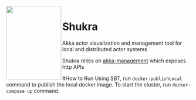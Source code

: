 <img align="left" width="150" height="200" src="https://upload.wikimedia.org/wikipedia/commons/5/5e/Shukra_graha.JPG">

# Shukra

Akka actor visualization and management tool for local and distributed actor systems

Shukra relies on [akka-management](https://doc.akka.io/docs/akka-management/current/akka-management.html) which exposes 
http APIs

#How to Run
Using SBT, run `docker:publishLocal` command to publish the local docker image. To start the cluster, run `docker-compose up` command.
